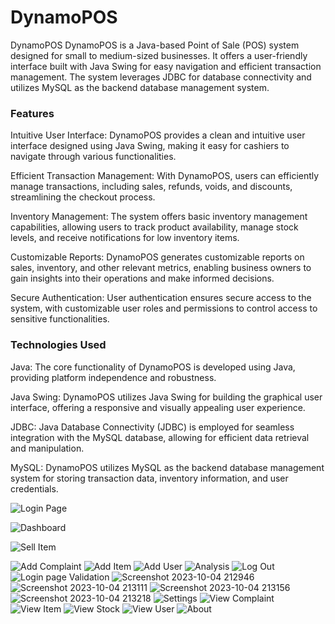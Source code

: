 # DynamoPOS
DynamoPOS
DynamoPOS is a Java-based Point of Sale (POS) system designed for small to medium-sized businesses. It offers a user-friendly interface built with Java Swing for easy navigation and efficient transaction management. The system leverages JDBC for database connectivity and utilizes MySQL as the backend database management system.

<h3>Features </h3>
Intuitive User Interface: DynamoPOS provides a clean and intuitive user interface designed using Java Swing, making it easy for cashiers to navigate through various functionalities.

Efficient Transaction Management: With DynamoPOS, users can efficiently manage transactions, including sales, refunds, voids, and discounts, streamlining the checkout process.

Inventory Management: The system offers basic inventory management capabilities, allowing users to track product availability, manage stock levels, and receive notifications for low inventory items.

Customizable Reports: DynamoPOS generates customizable reports on sales, inventory, and other relevant metrics, enabling business owners to gain insights into their operations and make informed decisions.

Secure Authentication: User authentication ensures secure access to the system, with customizable user roles and permissions to control access to sensitive functionalities.

<h3>Technologies Used</h3>
Java: The core functionality of DynamoPOS is developed using Java, providing platform independence and robustness.

Java Swing: DynamoPOS utilizes Java Swing for building the graphical user interface, offering a responsive and visually appealing user experience.

JDBC: Java Database Connectivity (JDBC) is employed for seamless integration with the MySQL database, allowing for efficient data retrieval and manipulation.

MySQL: DynamoPOS utilizes MySQL as the backend database management system for storing transaction data, inventory information, and user credentials.

![Login Page](https://github.com/pasindu-2002/DynamoPOS/assets/87941322/00ed4d0d-5f9e-406a-a36f-f8a9f2c085bf)

![Dashboard](https://github.com/pasindu-2002/DynamoPOS/assets/87941322/b99fd601-2ac0-42a8-adcc-91dc0c4caa02)


![Sell Item](https://github.com/pasindu-2002/DynamoPOS/assets/87941322/a6786799-2496-4c45-9576-75fa3fe1e572)

![Add Complaint](https://github.com/pasindu-2002/DynamoPOS/assets/87941322/afcd8b3e-76c6-4f85-b34d-900c68f72bc6)
![Add Item](https://github.com/pasindu-2002/DynamoPOS/assets/87941322/9c15c7aa-22ba-427e-8c01-aa9184609b21)
![Add User](https://github.com/pasindu-2002/DynamoPOS/assets/87941322/fafdc960-f5ee-4b66-9b2a-ffd88fd36630)
![Analysis](https://github.com/pasindu-2002/DynamoPOS/assets/87941322/d392ab40-d96a-41bc-afa0-362465bbf96c)
![Log Out](https://github.com/pasindu-2002/DynamoPOS/assets/87941322/00e72680-0199-45bf-8bf8-8dba9e5b9933)
![Login page Validation](https://github.com/pasindu-2002/DynamoPOS/assets/87941322/2610aaab-53eb-4b2c-a22f-74a862e05996)
![Screenshot 2023-10-04 212946](https://github.com/pasindu-2002/DynamoPOS/assets/87941322/9fb15742-9a01-4c86-92c9-ec518a9d785b)
![Screenshot 2023-10-04 213111](https://github.com/pasindu-2002/DynamoPOS/assets/87941322/0ecf6e60-7417-41c0-b444-3243dab44d05)
![Screenshot 2023-10-04 213156](https://github.com/pasindu-2002/DynamoPOS/assets/87941322/03d35c1b-b228-434d-9325-cadf8a0c1998)
![Screenshot 2023-10-04 213218](https://github.com/pasindu-2002/DynamoPOS/assets/87941322/727a06b4-d7f1-44f0-a5cb-df2436a3032d)
![Settings](https://github.com/pasindu-2002/DynamoPOS/assets/87941322/fdebb1e7-e872-4d34-9bd3-cb1e4f4bfa4c)
![View Complaint](https://github.com/pasindu-2002/DynamoPOS/assets/87941322/2c717de4-9f1f-4c81-8578-e7ba238810c8)
![View Item](https://github.com/pasindu-2002/DynamoPOS/assets/87941322/b47656e1-73bf-4c29-8150-2179ed7041e9)
![View Stock](https://github.com/pasindu-2002/DynamoPOS/assets/87941322/033e745d-a9d1-4398-b2ca-853102f4ce23)
![View User](https://github.com/pasindu-2002/DynamoPOS/assets/87941322/7b934349-f7d1-4828-b580-b2a878d0416c)
![About](https://github.com/pasindu-2002/DynamoPOS/assets/87941322/18cfe805-a159-45d4-99f2-fa257532432c)
